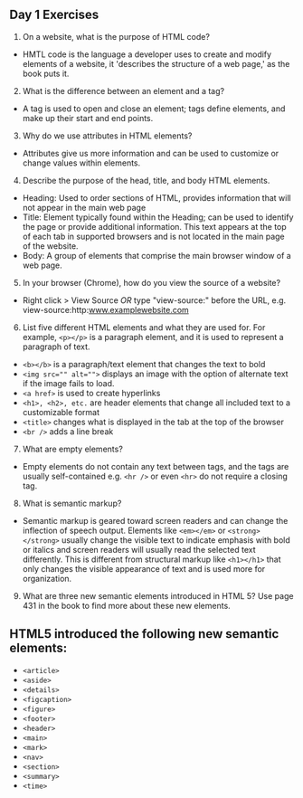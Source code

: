 ## Day 1 Exercises

1.  On a website, what is the purpose of HTML code?
  - HMTL code is the language a developer uses to create and modify elements of a website, it 'describes the structure of a web page,' as the book puts it.
2.  What is the difference between an element and a tag?
  - A tag is used to open and close an element; tags define elements, and make up their start and end points.
3.  Why do we use attributes in HTML elements?
  - Attributes give us more information and can be used to customize or change values within elements.
4.  Describe the purpose of the head, title, and body HTML elements.
  - Heading: Used to order sections of HTML, provides information that will not appear in the main web page
  - Title: Element typically found within the Heading; can be used to identify the page or provide additional information. This text appears at the top of each tab in supported browsers and is not located in the main page of the website.
  - Body: A group of elements that comprise the main browser window of a web page.
5.  In your browser (Chrome), how do you view the source of a website?
  - Right click > View Source *OR* type "view-source:" before the URL, e.g. view-source:http:www.examplewebsite.com
6.  List five different HTML elements and what they are used for. For example, `<p></p>` is a paragraph element, and it is used to represent a paragraph of text.
  - `<b></b>` is a paragraph/text element that changes the text to bold
  - `<img src="" alt="">` displays an image with the option of alternate text if the image fails to load.
  - `<a href>` is used to create hyperlinks
  - `<h1>, <h2>, etc.` are header elements that change all included text to a customizable format
  - `<title>` changes what is displayed in the tab at the top of the browser
  - `<br />` adds a line break
7.  What are empty elements?
  - Empty elements do not contain any text between tags, and the tags are usually self-contained e.g. `<hr />` or even `<hr>` do not require a closing tag.
8.  What is semantic markup?
  - Semantic markup is geared toward screen readers and can change the inflection of speech output. Elements like `<em></em>` or `<strong></strong>` usually change the visible text to indicate emphasis with bold or italics and screen readers will usually read the selected text differently. This is different from structural markup like `<h1></h1>` that only changes the visible appearance of text and is used more for organization.
9.  What are three new semantic elements introduced in HTML 5? Use page 431 in the book to find more about these new elements.

## HTML5 introduced the following new semantic elements:
  - `<article>`
  - `<aside>`
  - `<details>`
  - `<figcaption>`
  - `<figure>`
  - `<footer>`
  - `<header>`
  - `<main>`
  - `<mark>`
  - `<nav>`
  - `<section>`
  - `<summary>`
  - `<time>`
